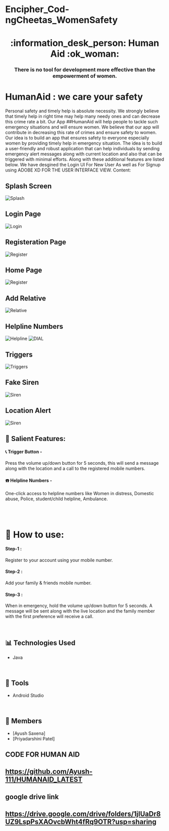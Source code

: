 # Encipher_Cod-ngCheetas_WomenSafety

<h1 align ="center"> :information_desk_person: Human Aid :ok_woman: </h1>
<h3 align ="center"> There is no tool for development more effective than the empowerment of women.</h3>


# HumanAid : we care your safety
Personal safety and timely help is absolute necessity. We strongly believe that timely help in right
time may help many needy ones and can decrease this crime rate a bit.
Our App ##HumanAid will help people to tackle such emergency situations and will ensure women. We believe that our app will contribute in decreasing this rate of crimes and
ensure safety to women.
Our idea is to build an app that ensures safety to everyone especially women by
providing timely help in emergency situation. The idea is to build a user-friendly and robust
application that can help individuals by sending emergency alert messages along with current
location and also that can be triggered with minimal efforts. Along with these additional features
are listed below.
We have desgined the Login UI For New User As well as For Signup using ADOBE XD FOR THE USER INTERFACE VIEW.
Content:
## Splash Screen 
![Splash](FirstPage.png)
## Login Page 
![Login](APPLOGINPortal.jpeg)
## Registeration Page
![Register](RegistrationPage.png)
## Home Page
![Register](home.png)
## Add Relative
![Relative](relative.jpeg)
## Helpline Numbers
![Helpline](help.jpeg)
![DIAL](dial.jpeg)
## Triggers
![Triggers](trigg.jpeg)
## Fake Siren
![Siren](siren.jpeg)
## Location Alert
![Siren](location.jpeg)
</br>

## :iphone: Salient Features:

#### :telephone_receiver: Trigger Button -
Press the volume up/down button for 5 seconds, this will send a message along with the location and a call to the registered mobile numbers.

#### :telephone: Helpline Numbers - 
One-click access to helpline numbers like Women in distress, Domestic abuse, Police, student/child helpline, Ambulance.

</br>


</br>

# :calling: How to use:
#### Step-1 :
Register to your account using your mobile number.
#### Step-2 :
Add your family & friends mobile number.
#### Step-3 :
When in emergency, hold the volume up/down button for 5 seconds.
A message will be sent along with the live location and the family member with the first preference will receive a call.

</br>

## 📊 Technologies Used
- Java

</br>

## 💯 Tools
- Android Studio

</br>

## :star2: Members
- [Ayush Saxena]
- [Priyadarshini Patel]

## CODE FOR HUMAN AID
## https://github.com/Ayush-111/HUMANAID_LATEST
## google drive link
## https://drive.google.com/drive/folders/1jIUaDr8UZ9LspPsXAOvcbWht4fRq9OTR?usp=sharing





